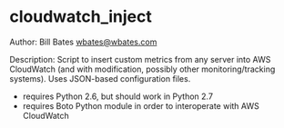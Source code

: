 cloudwatch_inject
=====
Author:      Bill Bates <wbates@wbates.com>

Description: Script to insert custom metrics from any server into AWS CloudWatch (and with modification, possibly
other monitoring/tracking systems).  Uses JSON-based configuration files.

* requires Python 2.6, but should work in Python 2.7
* requires Boto Python module in order to interoperate with AWS CloudWatch


